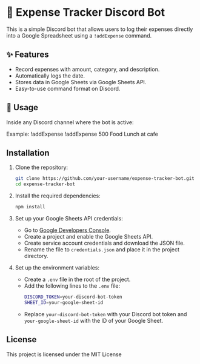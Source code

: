 # 💸 Expense Tracker Discord Bot

This is a simple Discord bot that allows users to log their expenses directly into a Google Spreadsheet using a `!addExpense` command.

## ✨ Features

- Record expenses with amount, category, and description.
- Automatically logs the date.
- Stores data in Google Sheets via Google Sheets API.
- Easy-to-use command format on Discord.

## 🚀 Usage

Inside any Discord channel where the bot is active:

Example: !addExpense <amount> <category> <description>
         !addExpense 500 Food Lunch at cafe

## Installation

1. Clone the repository:
    ```bash
    git clone https://github.com/your-username/expense-tracker-bot.git
    cd expense-tracker-bot
    ```

2. Install the required dependencies:
    ```bash
    npm install
    ```

3. Set up your Google Sheets API credentials:
    - Go to [Google Developers Console](https://console.developers.google.com/).
    - Create a project and enable the Google Sheets API.
    - Create service account credentials and download the JSON file.
    - Rename the file to `credentials.json` and place it in the project directory.

4. Set up the environment variables:
    - Create a `.env` file in the root of the project.
    - Add the following lines to the `.env` file:
      ```bash
      DISCORD_TOKEN=your-discord-bot-token
      SHEET_ID=your-google-sheet-id
      ```
    - Replace `your-discord-bot-token` with your Discord bot token and `your-google-sheet-id` with the ID of your Google Sheet.

## License

This project is licensed under the MIT License
   

